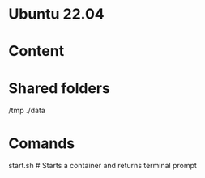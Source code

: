 # Ubuntu 22.04



# Content


# Shared folders
/tmp
./data

# Comands
start.sh    # Starts a container and returns terminal prompt

